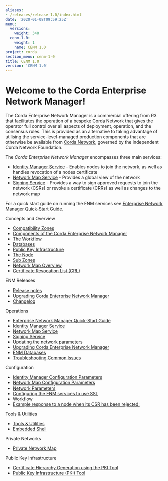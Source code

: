 ```yaml
---
aliases:
- /releases/release-1.0/index.html
date: '2020-01-08T09:59:25Z'
menu:
  versions:
    weight: 340
  cenm-1-0:
    weight: 1
    name: CENM 1.0
project: corda
section_menu: cenm-1-0
title: CENM 1.0
version: 'CENM 1.0'
---
```



# Welcome to the Corda Enterprise Network Manager!

The Corda Enterprise Network Manager is a commercial offering from R3 that facilitates the operation of a bespoke
Corda Network that gives the operator full control over all aspects of deployment, operation, and the consensus rules.
This is provided as an alternative to taking advantage of utilising the service-level-managed production components
that are otherwise be available from [Corda Network](https://corda.network), governed by the independent
Corda Network Foundation.

The *Corda Enterprise Network Manager* encompasses three main services:


* [Identity Manager Service](../../../../../en/platform/corda/1.0/cenm/identity-manager.md) - Enables nodes to join the network, as well as handles revocation of a nodes certificate
* [Network Map Service](../../../../../en/platform/corda/1.0/cenm/network-map.md) - Provides a global view of the network
* [Signing Service](../../../../../en/platform/corda/1.0/cenm/signing-service.md) - Provides a way to sign approved requests to join the network (CSRs) or revoke a certificate
(CRRs) as well as changes to the network map

For a quick start guide on running the ENM services see [Enterprise Network Manager Quick-Start Guide](../../../../../en/platform/corda/1.0/cenm/quick-start.md).


Concepts and Overview

* [Compatibility Zones](../../../../../en/platform/corda/1.0/cenm/compatibility-zones.md)
* [Components of the Corda Enterprise Network Manager](../../../../../en/platform/corda/1.0/cenm/enm-components.md)
* [The Workflow](../../../../../en/platform/corda/1.0/cenm/enm-components.html#the-workflow)
* [Databases](../../../../../en/platform/corda/1.0/cenm/enm-components.html#databases)
* [Public Key Infrastructure](../../../../../en/platform/corda/1.0/cenm/enm-components.html#public-key-infrastructure)
* [The Node](../../../../../en/platform/corda/1.0/cenm/enm-components.html#the-node)
* [Sub Zones](../../../../../en/platform/corda/1.0/cenm/sub-zones.md)
* [Network Map Overview](../../../../../en/platform/corda/1.0/cenm/network-map-overview.md)
* [Certificate Revocation List (CRL)](../../../../../en/platform/corda/1.0/cenm/certificate-revocation.md)




ENM Releases

* [Release notes](../../../../../en/platform/corda/1.0/cenm/release-notes.md)
* [Upgrading Corda Enterprise Network Manager](../../../../../en/platform/corda/1.0/cenm/upgrade-notes.md)
* [Changelog](../../../../../en/platform/corda/1.0/cenm/changelog.md)




Operations

* [Enterprise Network Manager Quick-Start Guide](../../../../../en/platform/corda/1.0/cenm/quick-start.md)
* [Identity Manager Service](../../../../../en/platform/corda/1.0/cenm/identity-manager.md)
* [Network Map Service](../../../../../en/platform/corda/1.0/cenm/network-map.md)
* [Signing Service](../../../../../en/platform/corda/1.0/cenm/signing-service.md)
* [Updating the network parameters](../../../../../en/platform/corda/1.0/cenm/updating-network-parameters.md)
* [Upgrading Corda Enterprise Network Manager](../../../../../en/platform/corda/1.0/cenm/upgrade-notes.md)
* [ENM Databases](../../../../../en/platform/corda/1.0/cenm/database-set-up.md)
* [Troubleshooting Common Issues](../../../../../en/platform/corda/1.0/cenm/troubleshooting-common-issues.md)




Configuration

* [Identity Manager Configuration Parameters](../../../../../en/platform/corda/1.0/cenm/config-identity-manager-parameters.md)
* [Network Map Configuration Parameters](../../../../../en/platform/corda/1.0/cenm/config-network-map-parameters.md)
* [Network Parameters](../../../../../en/platform/corda/1.0/cenm/config-network-parameters.md)
* [Configuring the ENM services to use SSL](../../../../../en/platform/corda/1.0/cenm/enm-with-ssl.md)
* [Workflow](../../../../../en/platform/corda/1.0/cenm/workflow.md)
* [Example response to a node when its CSR has been rejected:](../../../../../en/platform/corda/1.0/cenm/workflow.html#example-response-to-a-node-when-its-csr-has-been-rejected)




Tools & Utilities

* [Tools & Utilities](../../../../../en/platform/corda/1.0/cenm/tools-index.md)
* [Embedded Shell](../../../../../en/platform/corda/1.0/cenm/shell.md)




Private Networks

* [Private Network Map](../../../../../en/platform/corda/1.0/cenm/private-network-map.md)




Public Key Infrastructure

* [Certificate Hierarchy Generation using the PKI Tool](../../../../../en/platform/corda/1.0/cenm/pki-guide.md)
* [Public Key Infrastructure (PKI) Tool](../../../../../en/platform/corda/1.0/cenm/pki-tool.md)
